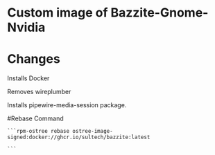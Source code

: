 # Custom image of Bazzite-Gnome-Nvidia

# Changes 
Installs Docker

Removes wireplumber

Installs pipewire-media-session package.

#Rebase Command

    ```rpm-ostree rebase ostree-image-signed:docker://ghcr.io/sultech/bazzite:latest

    ```
